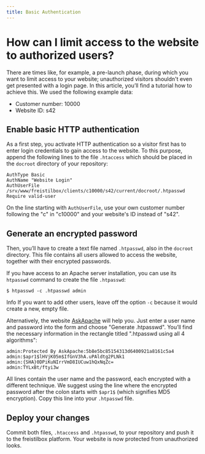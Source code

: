 ```yaml
---
title: Basic Authentication
---
```


# How can I limit access to the website to authorized users?

There are times like, for example, a pre-launch phase, during which you want to limit access to your website; unauthorized visitors shouldn't even get presented with a login page. In this article, you’ll find a tutorial how to achieve this. We used the following example data:

* Customer number: 10000
* Website ID: s42


## Enable basic HTTP authentication

As a first step, you activate HTTP authentication so a visitor first has to enter login credentials to gain access to the website. To this purpose, append the following lines to the file `.htaccess` which should be placed in the `docroot` directory of your repository:

    AuthType Basic
    AuthName "Website Login" 
    AuthUserFile /srv/www/freistilbox/clients/c10000/s42/current/docroot/.htpasswd
    Require valid-user

On the line starting with `AuthUserFile`, use your own customer number following the "c" in "c10000" and your website's ID instead of "s42".


## Generate an encrypted password

Then, you’ll have to create a text file named `.htpasswd`, also in the `docroot` directory. This file contains all users allowed to access the website, together with their encrypted passwords.

If you have access to an Apache server installation, you can use its `htpasswd` command to create the file `.htpasswd`:

    $ htpasswd -c .htpasswd admin

<span class="label label-info">Info</span> If you want to add other users, leave off the option `-c` because it would create a new, empty file.

Alternatively, the website [AskApache](http://www.askapache.com/online-tools/htpasswd-generator/) will help you. Just enter a user name and password into the form and choose "Generate .htpasswd". You’ll find the necessary information in the rectangle titled ".htpasswd using all 4 algorithms":

    admin:Protected By AskApache:5b8e5bc85154313d6400921a8161c5a4
    admin:$apr1$lHVjK05m$IfGnV3hA.uPAldtg2PLNk1
    admin:{SHA}0DPiKuNIrrVmD8IUCuw1hQxNqZc=
    admin:TYLxBt/ftyi3w

All lines contain the user name and the password, each encrypted with a different technique. We suggest using the line where the encrypted password after the colon starts with `$apr1$` (which signifies MD5 encryption). Copy this line into your `.htpasswd` file.


## Deploy your changes

Commit both files, `.htaccess` and `.htpasswd`, to your repository and push it to the freistilbox platform. Your website is now protected from unauthorized looks.

